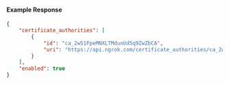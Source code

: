 <!-- Code generated for API Clients. DO NOT EDIT. -->

#### Example Response

```json
{
	"certificate_authorities": [
		{
			"id": "ca_2w51FpeMNXLTMdunUd5q9ZwZbCA",
			"uri": "https://api.ngrok.com/certificate_authorities/ca_2w51FpeMNXLTMdunUd5q9ZwZbCA"
		}
	],
	"enabled": true
}
```
